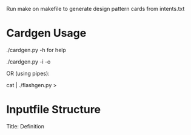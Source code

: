 Run make on makefile to generate design pattern cards from intents.txt

Cardgen Usage
=============

./cardgen.py -h for help

./cardgen.py -i <inputfile> -o <outputfile>

OR (using pipes):

cat <inputfile> | ./flashgen.py > <outputfile>


Inputfile Structure
===================

Title:
Definition